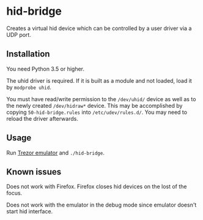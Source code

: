 # hid-bridge

Creates a virtual hid device which can be controlled by a user driver via a UDP port.

## Installation

You need Python 3.5 or higher.

The uhid driver is required. If it is built as a module and not loaded, load it by `modprobe uhid`.

You must have read/write permission to the `/dev/uhid/` device as well as to the newly created `/dev/hidraw*` device. This may be accomplished by copying `50-hid-bridge.rules` into `/etc/udev/rules.d/`. You may need to reload the driver afterwards.

## Usage

Run [Trezor emulator](https://github.com/trezor/trezor-core/blob/master/docs/emulator.md) and `./hid-bridge`.

## Known issues

Does not work with Firefox. Firefox closes hid devices on the lost of the focus.

Does not work with the emulator in the debug mode since emulator doesn't start hid interface.
